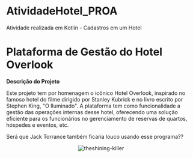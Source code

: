 # AtividadeHotel_PROA
Atividade realizada em Kotlin - Cadastros em um Hotel

# Plataforma de Gestão do Hotel Overlook

**Descrição do Projeto**

Este projeto tem por homenagem o icônico Hotel Overlook, inspirado no famoso hotel do filme dirigido por Stanley Kubrick e no livro escrito por Stephen King, "O Iluminado". A plataforma tem como funcionalidade a gestão das operações internas desse hotel, oferecendo uma solução eficiente para os funcionários no gerenciamento de reservas de quartos, hóspedes e eventos, etc. 

Será que Jack Torrance também ficaria louco usando esse programa??

<p align="center">
  <img src="https://github.com/user-attachments/assets/251f1530-0f4b-4ebf-8f97-aeb2009d7edf" alt="theshining-killer">
</p>

